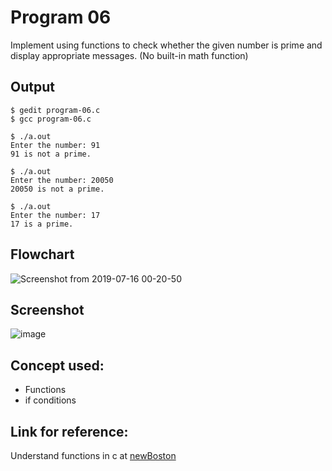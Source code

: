 # Program 06

Implement using functions to check whether the given number is prime and display appropriate messages. (No built-in math function)

## Output

```shell 
$ gedit program-06.c
$ gcc program-06.c

$ ./a.out
Enter the number: 91
91 is not a prime.

$ ./a.out
Enter the number: 20050
20050 is not a prime.

$ ./a.out
Enter the number: 17
17 is a prime.

```
## Flowchart
![Screenshot from 2019-07-16 00-20-50](https://user-images.githubusercontent.com/42874695/61240921-fffccc80-a75f-11e9-88e2-7009d7a07d18.png)
## Screenshot
![image](https://user-images.githubusercontent.com/44167922/50372912-ed247e00-05fc-11e9-803e-9e13df89bb5c.png)

## Concept used:

- Functions
- if conditions

## Link for reference:

Understand functions in c at [newBoston](https://www.youtube.com/watch?v=lv5IDF7dmBk "Link to YouTube video")



